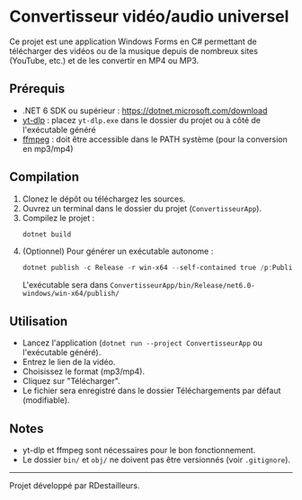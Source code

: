 # Convertisseur vidéo/audio universel

Ce projet est une application Windows Forms en C# permettant de télécharger des vidéos ou de la musique depuis de nombreux sites (YouTube, etc.) et de les convertir en MP4 ou MP3.

## Prérequis

- .NET 6 SDK ou supérieur : https://dotnet.microsoft.com/download 
- [yt-dlp](https://github.com/yt-dlp/yt-dlp/releases/latest) : placez `yt-dlp.exe` dans le dossier du projet ou à côté de l'exécutable généré
- [ffmpeg](https://ffmpeg.org/download.html) : doit être accessible dans le PATH système (pour la conversion en mp3/mp4)

## Compilation

1. Clonez le dépôt ou téléchargez les sources.
2. Ouvrez un terminal dans le dossier du projet (`ConvertisseurApp`).
3. Compilez le projet :
   ```powershell
   dotnet build
   ```
4. (Optionnel) Pour générer un exécutable autonome : 
   ```powershell
   dotnet publish -c Release -r win-x64 --self-contained true /p:PublishSingleFile=true
   ```
   L'exécutable sera dans `ConvertisseurApp/bin/Release/net6.0-windows/win-x64/publish/`

## Utilisation
 
- Lancez l'application (`dotnet run --project ConvertisseurApp` ou l'exécutable généré).
- Entrez le lien de la vidéo.
- Choisissez le format (mp3/mp4). 
- Cliquez sur "Télécharger".
- Le fichier sera enregistré dans le dossier Téléchargements par défaut (modifiable).

## Notes

- yt-dlp et ffmpeg sont nécessaires pour le bon fonctionnement.
- Le dossier `bin/` et `obj/` ne doivent pas être versionnés (voir `.gitignore`).

----


Projet développé par RDestailleurs.
